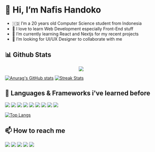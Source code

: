 # 👋 Hi, I’m Nafis Handoko

- 🇮🇩 I’m a 20 years old Computer Science student from Indonesia
- 👀 I love to learn Web Development especially Front-End stuff
- 🌱 I’m currently learning React and Nextjs for my recent projects
- 💞️ I’m looking for UI/UX Designer to collaborate with me

## 📊 Github Stats
<p align="center">
<img src="https://github-profile-trophy.vercel.app/?username=nafishandoko&no-bg=true&no-frame=true&theme=onestar&column=6&rank=SSS,SS,S,AAA,AA,A,B,C" />
</p>
  
[![Anurag's GitHub stats](https://github-readme-stats.vercel.app/api?username=nafishandoko&show_icons=true&theme=tokyonight)](https://github.com/anuraghazra/github-readme-stats)
[![Streak Stats](https://github-readme-streak-stats.herokuapp.com/?user=nafishandoko&theme=tokyonight)](https://github.com/anuraghazra/github-readme-stats)

## 🚀 Languages & Frameworks i've learned before
<p>
<img src="https://img.shields.io/badge/Python-3776AB?style=flat&logo=python&logoColor=white" />
<img src="https://img.shields.io/badge/HTML5-E34F26?style=flat&logo=html5&logoColor=white" />
<img src="https://img.shields.io/badge/CSS3-1572B6?style=flat&logo=css3&logoColor=white" />
<img src="https://img.shields.io/badge/JavaScript-F7DF1E?style=flat&logo=javascript&logoColor=black" />
<img src="https://img.shields.io/badge/Sass-CC6699?style=for-the-badge&logo=sass&logoColor=white" />
<!-- <img src="https://img.shields.io/badge/Bootstrap-563D7C?style=flat&logo=bootstrap&logoColor=white" /> -->
<!-- <img src="https://img.shields.io/badge/Tailwind_CSS-38B2AC?style=flat&logo=tailwind-css&logoColor=white" /> -->
<img src="https://img.shields.io/badge/React-20232A?style=flat&logo=react&logoColor=61DAFB" />
<img src="https://img.shields.io/badge/React_Router-CA4245?style=flat&logo=react-router&logoColor=white" />
<img src="https://img.shields.io/badge/jQuery-0769AD?style=flat&logo=jquery&logoColor=white" />
<img src="https://img.shields.io/badge/git%20-%23F05033.svg?&style=flat&logo=git&logoColor=white" />
</p>
  
[![Top Langs](https://github-readme-stats.vercel.app/api/top-langs/?username=anuraghazra&layout=compact&theme=tokyonight)](https://github.com/anuraghazra/github-readme-stats)

## 📫 How to reach me
<a href="https://wa.me/6281332079137"><img src="https://img.shields.io/badge/WhatsApp-25D366?style=for-the-badge&logo=whatsapp&logoColor=white" /></a>
<a href="https://t.me/nafishandoko"><img src="https://img.shields.io/badge/Telegram-2CA5E0?style=for-the-badge&logo=telegram&logoColor=white" /></a>
<a href="mailto:naffisioner@gmail.com"><img src="https://img.shields.io/badge/Gmail-D14836?style=for-the-badge&logo=gmail&logoColor=white" /></a>
<a href="https://instagram.com/nafishandoko"><img src="https://img.shields.io/badge/Instagram-E4405F?style=for-the-badge&logo=instagram&logoColor=white" /></a>
<a href="https://www.linkedin.com/in/nafis-arinda-rizky-putra-handoko-91542a21b/"><img src="https://img.shields.io/badge/LinkedIn-0077B5?style=for-the-badge&logo=linkedin&logoColor=white" /></a>
<!---
NafisHandoko/NafisHandoko is a ✨ special ✨ repository because its `README.md` (this file) appears on your GitHub profile.
You can click the Preview link to take a look at your changes.
--->
